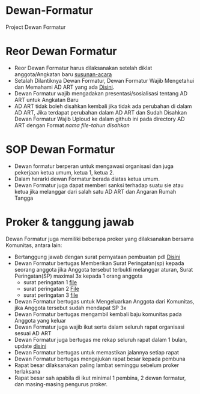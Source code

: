 # Dewan-Formatur
Project Dewan Formatur

# Reor Dewan Formatur
- Reor Dewan Formatur harus dilaksanakan setelah diklat anggota/Angkatan baru [susunan-acara](https://view.officeapps.live.com/op/view.aspx?src=https%3A%2F%2Fraw.githubusercontent.com%2FFor-Kits%2FDewan-Formatur%2Fmain%2Fsurat%2FSusunan%2520Acara%2520Reor%2520Formatur%2520Komunitas%2520IT.docx&wdOrigin=BROWSELINK)
- Setalah Dilantiknya Dewan Formatur, Dewan Formatur Wajib Mengetahui dan Memahami AD ART yang ada [Disini](https://github.com/For-Kits/Dewan-Formatur).
- Dewan Formatur wajib mengadakan presentasi/sosialisasi tentang AD ART untuk Angkatan Baru
- AD ART tidak boleh disahkan kembali jika tidak ada perubahan di dalam AD ART, Jika terdapat perubahan dalam AD ART dan Sudah Disahkan Dewan Formatur Wajib Uploud ke dalam github ini pada directory AD ART dengan Format *nama file*-*tahun disahkan*

# SOP Dewan Formatur
- Dewan formatur berperan untuk mengawasi organisasi dan juga pekerjaan ketua umum, ketua 1, ketua 2. 
- Dalam herarki dewan Formatur berada diatas ketua umum.
- Dewan Formatur juga dapat memberi sanksi terhadap suatu sie atau ketua jika melanggar dari salah satu AD ART dan Angaran Rumah Tangga

# Proker & tanggung jawab
Dewan Formatur juga memiliki beberapa proker yang dilaksanakan bersama Komunitas, antara lain:
- Bertanggung jawab dengan surat pernyataan pembuatan pdl [Disini](https://github.com/For-Kits/Dewan-Formatur/blob/main/surat/Surat%20Pernyataan-PDL.docx)
- Dewan Formatur bertugas Memberikan Surat Peringatan(sp) kepada seorang anggota jika Anggota tersebut terbukti melanggar aturan, Surat Peringatan(SP) maximal 3x kepada 1 orang anggota
  - surat peringatan 1 [file](https://view.officeapps.live.com/op/view.aspx?src=https%3A%2F%2Fraw.githubusercontent.com%2FFor-Kits%2FDewan-Formatur%2Fmain%2Fsurat%2FSurat%2520Peringatan-1.doc&wdOrigin=BROWSELINK)
  - surat peringatan 2 [File](https://view.officeapps.live.com/op/view.aspx?src=https%3A%2F%2Fraw.githubusercontent.com%2FFor-Kits%2FDewan-Formatur%2Fmain%2Fsurat%2FSurat%2520Peringatan-2.doc&wdOrigin=BROWSELINK)
  - surat peringatan 3 [file](https://view.officeapps.live.com/op/view.aspx?src=https%3A%2F%2Fraw.githubusercontent.com%2FFor-Kits%2FDewan-Formatur%2Fmain%2Fsurat%2FSurat%2520peringatan3.docx&wdOrigin=BROWSELINK)
- Dewan Formatur bertugas untuk Mengeluarkan Anggota dari Komunitas, jika Anggota tersebut sudah mendapat SP 3x
- Dewan Formatur bertugas mengambil kembali baju komunitas pada Anggota yang keluar
- Dewan Formatur juga wajib ikut serta dalam seluruh rapat organisasi sesuai AD ART
- Dewan Formatur juga bertugas me rekap seluruh rapat dalam 1 bulan, update [disini](https://docs.google.com/spreadsheets/d/1w5jbG2OFM_LiTYv2kX-G9xt053RIlWVw1OO4dsgo8TA/edit#gid=0)
- Dewan Formatur bertugas untuk memastikan jalannya setiap rapat
- Dewan Formatur bertugas mengajukan rapat besar kepada pembuna
- Rapat besar dilaksanakan paling lambat seminggu sebelum proker terlaksana
- Rapat besar sah apabila di ikut minimal 1 pembina, 2 dewan formatur, dan masing-masing pengurus proker.
